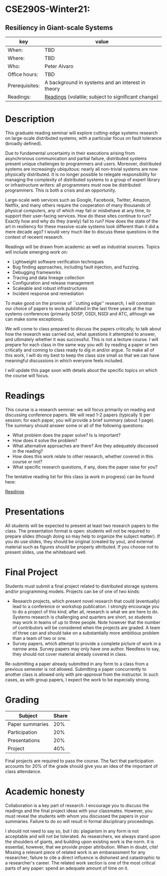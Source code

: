 # CSE290S-Winter21: 
## Resiliency in Giant-scale Systems
| key | value | 
|-----|-------|
|When: | TBD |
|Where: | TBD |
|Who: | Peter Alvaro |
|Office hours: | TBD |
|Prerequisites: | A background in systems and an interest in theory |
|Readings: | [Readings](https://github.com/palvaro/CSE290S-Winter21/blob/master/readings.md) (volatile; subject to significant change)|

# Description

This graduate reading seminar will explore cutting-edge systems research on large-scale distributed systems, with a particular focus
on fault tolerance (broadly defined).

Due to fundamental uncertainty in their executions arising from asynchronous communication and partial failure, distributed systems present unique challenges to programmers and users.  Moreover, distributed systems are increasingly ubiquitous: nearly all non-trivial systems are now physically distributed.  It is no longer possible to relegate responsibility for managing the complexity of distributed systems to a group of expert library or infrastructure writers: all programmers must now be distributed programmers. This is both a crisis and an opportunity.

Large-scale web services such as Google, Facebook, Twitter, Amazon, Netflix, and many others require the cooperation of many thousands
of physical computers, any of which may fail or misbehave at any time, to support their user-facing services.  How do these sites
continue to run?  Exactly how and why do they (rarely) fail to run?  How does the state of the art in resiliency for these massive-scale
systems look different than it did a mere decade ago?  I would very much like to discuss these questions in the context of receent research.

Readings will be drawn from academic as well as industrial sources.  Topics will include emerging work on:

 * Lightweight software verification techniques
 * Bug finding approaches, including fault injection, and fuzzing.
 * Debugging frameworks
 * Tracing and data lineage collection
 * Configuration and release management
 * Scaleable and robust infrastructures
 * Incident response and remediation


To make good on the promise of ``cutting edge'' research, I will constrain our choice of papers to work published in the last three years at the top systems conferences (primarily SOSP, OSDI, NSDI and ATC, although we can make some exceptions).


We will come to class prepared to discuss the papers critically; to talk about how the research was carried out, what questions it attempted to answer, and ultimately whether it was successful. This is not a lecture course.  I will prepare for each class in the same way you will: by reading a paper or two critically and coming to class ready to dig in and/or argue. To make all of this work, I will do my best to keep the class size small so that we can have meaningful discussions in which everyone feels included.
 
I will update this page soon with details about the specific topics on which the course will focus.
 

# Readings

This course is a research seminar: we will focus primarily on reading and discussing conference papers.  We will read 1-2 papers (typically 1) per session; for each paper, you will provide a brief summary (about 1 page).  The summary should answer some or all of the following questions:

 * What problem does the paper solve?  Is is important?
 * How does it solve the problem? 
 * What alternative approaches are there? Are they adequately discussed in the reading?
 * How does this work relate to other research, whether covered in this course or not?
 * What specific research questions, if any, does the paper raise for you?

The tentative reading list for this class (a work in progress) can be found here:

[Readings](https://docs.google.com/spreadsheets/d/1MAhmHa4JQfOIXcwKv63uL9WlO1NBzfosml8oAEb3qJo/)
 
 
# Presentations

All students will be expected to present at least two research papers to the class.  The presentation format is open: students will not be required to prepare slides (though doing so may help to organize the subject matter).  If you do use slides, they should be original (created by you), and external material such as figures should be properly attributed.  If you choose not to present slides, use the whiteboard well.


# Final Project

Students must submit a final project related to distributed storage systems and/or programming models.  Projects can be of one of two kinds:

 * Research projects, which present novel research that could (eventually) lead to a conference or workshop publication.  I strongly encourage you to do a project of this kind; after all, research is what we are here to do.  Systems research is challenging and quarters are short, so students may work in teams of up to three people.  Note however that the number of contributors will be considered when the projects are graded.  A team of three can and should take on a substantially more ambitious problem than a team of two or one.
 * Survey papers, which attempt to provide a complete picture of work in a narrow area.  Survey papers may only have one author.  Needless to say, they should not cover material already covered in class.
 
Re-submitting a paper already submitted in any form to a class from a previous semester is not allowed.  Submitting a paper concurrently to another class is allowed only with pre-approval from the instructor.  In such cases, as with group papers, I expect the work to be especially strong.

# Grading

| Subject | Share |
|-------|---------|
| Paper summaries | 20% |
| Participation | 20% |
| Presentations | 20% |
| Project | 40% |

Final projects are required to pass the course.  The fact that participation accounts for 20% of the grade should give you an idea of the important of class attendance.  

# Academic honesty

Collaboration is a key part of research.  I encourage you to discuss the readings and the final project ideas with your classmates.  However, you must reveal the students with whom you discussed the papers in your summaries.  Failure to do so will result in formal disciplinary proceedings.  

I should not need to say so, but I do: plagiarism in any form is not acceptable and will not be tolerated.  As researchers, we always stand upon the shoulders of giants, and building upon existing work is the norm.  It is essential, however, that we provide proper attribution.  When in doubt, cite!  Missing a relevant piece of related work is an embarassment for any  researcher; failure to cite a direct influence is dishonest and catastrophic to a researcher's career.  The related work section is one of the most critical parts of any paper: spend an adequate amount of time on it.



